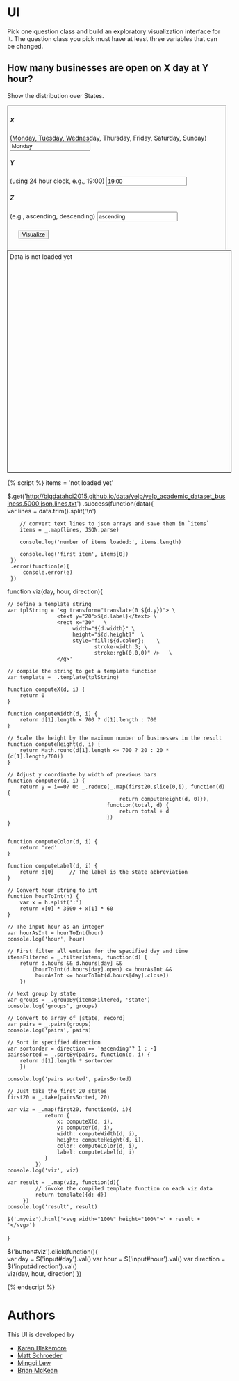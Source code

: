 # UI

Pick one question class and build an exploratory visualization interface for it.
The question class you pick must have at least three variables that can be changed.

## How many businesses are open on X day at Y hour?
Show the distribution over States.

<div style="border:1px grey solid; padding:5px;">
    <div><h5>X</h5> (Monday, Tuesday, Wednesday, Thursday, Friday, Saturday, Sunday)
        <input id="day" type="text" value="Monday"/>
    </div>
    <div><h5>Y</h5> (using 24 hour clock, e.g., 19:00)
        <input id="hour" type="text" value="19:00"/>
    </div>
    <div><h5>Z</h5> (e.g., ascending, descending)
        <input id="direction" type="text" value="ascending"/>
    </div>    
    <div style="margin:20px;">
        <button id="viz">Visualize</button>
    </div>
</div>

<div class="myviz" style="width:100%; height:500px; border: 1px black solid; padding: 5px;">
Data is not loaded yet
</div>

{% script %}
items = 'not loaded yet'

$.get('http://bigdatahci2015.github.io/data/yelp/yelp_academic_dataset_business.5000.json.lines.txt')
    .success(function(data){        
        var lines = data.trim().split('\n')

        // convert text lines to json arrays and save them in `items`
        items = _.map(lines, JSON.parse)

        console.log('number of items loaded:', items.length)

        console.log('first item', items[0])
     })
     .error(function(e){
         console.error(e)
     })

function viz(day, hour, direction){    

    // define a template string
    var tplString = '<g transform="translate(0 ${d.y})"> \
                    <text y="20">${d.label}</text> \
                    <rect x="30"   \
                         width="${d.width}" \
                         height="${d.height}"  \
                         style="fill:${d.color};    \
                                stroke-width:3; \
                                stroke:rgb(0,0,0)" />   \
                    </g>'

    // compile the string to get a template function
    var template = _.template(tplString)

    function computeX(d, i) {
        return 0
    }

    function computeWidth(d, i) {        
        return d[1].length < 700 ? d[1].length : 700
    }

    // Scale the height by the maximum number of businesses in the result
    function computeHeight(d, i) {
        return Math.round(d[1].length <= 700 ? 20 : 20 * (d[1].length/700))
    }

    // Adjust y coordinate by width of previous bars
    function computeY(d, i) {
    	return y = i==0? 0: _.reduce(_.map(first20.slice(0,i), function(d) {
    									return computeHeight(d, 0)}), 
    								function(total, d) {
    									return total + d
    								})
    }
    							

    function computeColor(d, i) {
        return 'red'
    }

    function computeLabel(d, i) {
        return d[0]     // The label is the state abbreviation
    }

    // Convert hour string to int
    function hourToInt(h) {
        var x = h.split(':')
        return x[0] * 3600 + x[1] * 60
    }

    // The input hour as an integer
    var hourAsInt = hourToInt(hour)
    console.log('hour', hour)

    // First filter all entries for the specified day and time
    itemsFiltered = _.filter(items, function(d) {
        return d.hours && d.hours[day] &&
            (hourToInt(d.hours[day].open) <= hourAsInt &&
             hourAsInt <= hourToInt(d.hours[day].close))
        })

    // Next group by state
    var groups = _.groupBy(itemsFiltered, 'state')
    console.log('groups', groups)

    // Convert to array of [state, record]
    var pairs = _.pairs(groups)
    console.log('pairs', pairs)

    // Sort in specified direction
    var sortorder = direction == 'ascending'? 1 : -1
    pairsSorted = _.sortBy(pairs, function(d, i) {
        return d[1].length * sortorder
        })

    console.log('pairs sorted', pairsSorted)

    // Just take the first 20 states
    first20 = _.take(pairsSorted, 20)

    var viz = _.map(first20, function(d, i){                
                return {
                    x: computeX(d, i),
                    y: computeY(d, i),
                    width: computeWidth(d, i),
                    height: computeHeight(d, i),
                    color: computeColor(d, i),
                    label: computeLabel(d, i)
                }
             })
    console.log('viz', viz)

    var result = _.map(viz, function(d){
             // invoke the compiled template function on each viz data
             return template({d: d})
         })
    console.log('result', result)

    $('.myviz').html('<svg width="100%" height="100%">' + result + '</svg>')
}

$('button#viz').click(function(){    
    var day = $('input#day').val()
    var hour = $('input#hour').val()
    var direction = $('input#direction').val()  
    viz(day, hour, direction)
})  

{% endscript %}

# Authors

This UI is developed by
* [Karen Blakemore](https://github.com/kjblakemore)
* [Matt Schroeder](https://github.com/mattschroeder97)
* [Mingqi Lew](https://github.com/Malaokia)
* [Brian McKean](https://github.com/co-bri)
